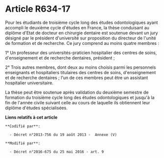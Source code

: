 # Article R634-17

Pour les étudiants de troisième cycle long des études odontologiques ayant accompli le deuxième cycle d'études en France, la
thèse conduisant au diplôme d'Etat de docteur en chirurgie dentaire est soutenue devant un jury désigné par le président
d'université sur proposition du directeur de l'unité de formation et de recherche. Ce jury comprend au moins quatre membres :

1° Un professeur des universités-praticien hospitalier des centres de soins, d'enseignement et de recherche dentaires,
président ;

2° Trois autres membres, dont deux au moins choisis parmi les personnels enseignants et hospitaliers titulaires des centres
de soins, d'enseignement et de recherche dentaires ; l'un de ces membres peut être un assistant hospitalier universitaire.

La thèse peut être soutenue après validation du deuxième semestre de formation du troisième cycle long des études
odontologiques et jusqu'à la fin de l'année civile suivant celle au cours de laquelle ils obtiennent leur diplôme d'études
spécialisées.

**Liens relatifs à cet article**

	**Codifié par**:

	  - Décret n°2013-756 du 19 août 2013 -  Annexe (V)

	**Modifié par**:

	  - Décret n°2016-675 du 25 mai 2016 - art. 9
